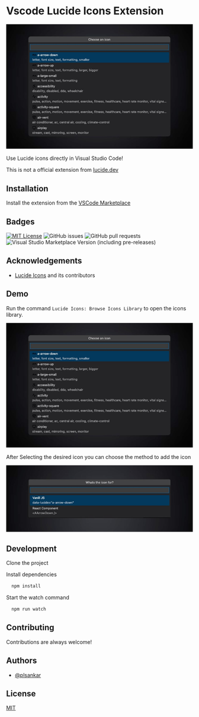 # Vscode Lucide Icons Extension

<p align="center" width="100%">
	<img alt="Vscode Lucide Icons Extension" src="https://raw.githubusercontent.com/plsankar/vscode-lucide-icons/master/vscode-lucide-icons-1.jpg">
</p>

Use Lucide icons directly in Visual Studio Code!

This is not a official extension from [lucide.dev](https://lucide.dev/)

## Installation

Install the extension from the [VSCode Marketplace](https://marketplace.visualstudio.com/items?itemName=Lakshmisankar.vscode-lucide-icons)

## Badges

[![MIT License](https://img.shields.io/badge/License-MIT-green.svg)](https://choosealicense.com/licenses/mit/)
![GitHub issues](https://img.shields.io/github/issues/plsankar/vscode-lucide-icons)
![GitHub pull requests](https://img.shields.io/github/issues-pr/plsankar/vscode-lucide-icons)
![Visual Studio Marketplace Version (including pre-releases)](https://img.shields.io/visual-studio-marketplace/v/Lakshmisankar.vscode-lucide-icons)

## Acknowledgements

-   [Lucide Icons](https://lucide.dev/) and its contributors

## Demo

Run the command `Lucide Icons: Browse Icons Library` to open the icons library.

<p align="center" width="100%">
	<img alt="Vscode Lucide Icons Extension" src="https://raw.githubusercontent.com/plsankar/vscode-lucide-icons/master/vscode-lucide-icons-1.jpg">
</p>

After Selecting the desired icon you can choose the method to add the icon

<p align="center" width="100%">
	<img alt="Vscode Lucide Icons Extension" src="https://raw.githubusercontent.com/plsankar/vscode-lucide-icons/master/vscode-lucide-icons-2.jpg">
</p>

## Development

Clone the project

Install dependencies

```bash
  npm install
```

Start the watch command

```bash
  npm run watch
```

## Contributing

Contributions are always welcome!

## Authors

-   [@plsankar](https://www.github.com/plsankar)

## License

[MIT](https://choosealicense.com/licenses/mit/)
